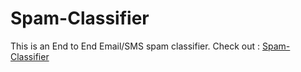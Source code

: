 # Spam-Classifier

This is an End to End Email/SMS spam classifier. Check out : [Spam-Classifier](email-spam-classifier.herokuapp.com)